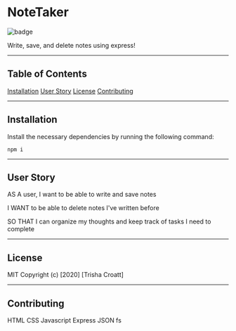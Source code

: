 # NoteTaker

![badge](https://img.shields.io/badge/license-MIT-green)

Write, save, and delete notes using express!

---

## Table of Contents
[Installation](#installation)
[User Story](#userStory)
[License](#license)
[Contributing](#contributing)

---

## Installation
Install the necessary dependencies by running the following command:
```
npm i
```

---

## User Story
AS A user, I want to be able to write and save notes

I WANT to be able to delete notes I've written before

SO THAT I can organize my thoughts and keep track of tasks I need to complete

---

## License
MIT
Copyright (c) [2020] [Trisha Croatt]

---

## Contributing
HTML
CSS
Javascript
Express
JSON
fs

  